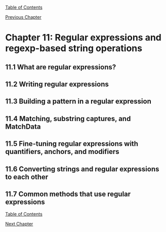 [Table of Contents](_toc.md)

[Previous Chapter](ch10.md)

# Chapter 11: Regular expressions and regexp-based string operations #

## 11.1 What are regular expressions? ##

## 11.2 Writing regular expressions ##

## 11.3 Building a pattern in a regular expression ##

## 11.4 Matching, substring captures, and MatchData ##

## 11.5 Fine-tuning regular expressions with quantifiers, anchors, and modifiers ##

## 11.6 Converting strings and regular expressions to each other ##

## 11.7 Common methods that use regular expressions ##

[Table of Contents](_toc.md)

[Next Chapter](ch12.md)
